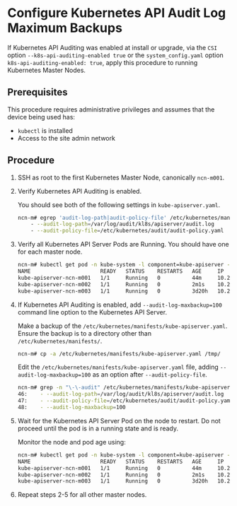 # Configure Kubernetes API Audit Log Maximum Backups

If Kubernetes API Auditing was enabled at install or upgrade, via the `CSI` option `--k8s-api-auditing-enabled true` or the `system_config.yaml` option `k8s-api-auditing-enabled: true`, apply this procedure to running Kubernetes Master Nodes.

## Prerequisites

This procedure requires administrative privileges and assumes that the device being used has:

- `kubectl` is installed
- Access to the site admin network

## Procedure

1. SSH as root to the first Kubernetes Master Node, canonically `ncn-m001`.

2. Verify Kubernetes API Auditing is enabled.

   You should see both of the following settings in `kube-apiserver.yaml`.

   ```bash
   ncn-m# egrep 'audit-log-path|audit-policy-file' /etc/kubernetes/manifests/kube-apiserver.yaml 
       - --audit-log-path=/var/log/audit/kl8s/apiserver/audit.log
       - --audit-policy-file=/etc/kubernetes/audit/audit-policy.yaml
   ```

3. Verify all Kubernetes API Server Pods are Running. You should have one for each master node.  

   ```bash
   ncn-m# kubectl get pod -n kube-system -l component=kube-apiserver -o wide
   NAME                      READY   STATUS    RESTARTS   AGE     IP           NODE       NOMINATED NODE   READINESS GATES
   kube-apiserver-ncn-m001   1/1     Running   0          44m     10.252.1.4   ncn-m001   <none>           <none>
   kube-apiserver-ncn-m002   1/1     Running   0          2m1s    10.252.1.5   ncn-m002   <none>           <none>
   kube-apiserver-ncn-m003   1/1     Running   0          3d20h   10.252.1.6   ncn-m003   <none>           <none>
   ```

4. If Kubernetes API Auditing is enabled, add `--audit-log-maxbackup=100` command line option to the Kubernetes API Server.

   Make a backup of the `/etc/kubernetes/manifests/kube-apiserver.yaml`. Ensure the backup is to a directory other than `/etc/kubernetes/manifests/`.

   ```bash
   ncn-m# cp -a /etc/kubernetes/manifests/kube-apiserver.yaml /tmp/
   ```

   Edit the `/etc/kubernetes/manifests/kube-apiserver.yaml` file, adding `--audit-log-maxbackup=100` as an option after `--audit-policy-file`.

   ```bash
   ncn-m# grep -n "\-\-audit" /etc/kubernetes/manifests/kube-apiserver.yaml 
   46:    - --audit-log-path=/var/log/audit/kl8s/apiserver/audit.log
   47:    - --audit-policy-file=/etc/kubernetes/audit/audit-policy.yaml
   48:    - --audit-log-maxbackup=100
   ```

5. Wait for the Kubernetes API Server Pod on the node to restart. Do not proceed until the pod is in a running state and is ready.

   Monitor the node and pod age using:

   ```bash
   ncn-m# kubectl get pod -n kube-system -l component=kube-apiserver -o wide
   NAME                      READY   STATUS    RESTARTS   AGE     IP           NODE       NOMINATED NODE   READINESS GATES
   kube-apiserver-ncn-m001   1/1     Running   0          44m     10.252.1.4   ncn-m001   <none>           <none>
   kube-apiserver-ncn-m002   1/1     Running   0          2m1s    10.252.1.5   ncn-m002   <none>           <none>
   kube-apiserver-ncn-m003   1/1     Running   0          3d20h   10.252.1.6   ncn-m003   <none>           <none>
   ```

6. Repeat steps 2-5 for all other master nodes.
